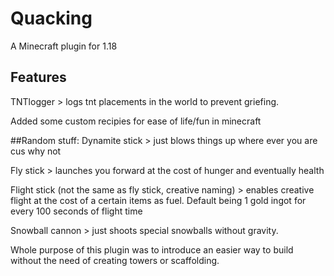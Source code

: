 # Quacking
A Minecraft plugin for 1.18

## Features

TNTlogger > logs tnt placements in the world to prevent griefing.

Added some custom recipies for ease of life/fun in minecraft

##Random stuff:
Dynamite stick > just blows things up where ever you are cus why not

Fly stick > launches you forward at the cost of hunger and eventually health

Flight stick (not the same as fly stick, creative naming) > enables creative flight at the cost of a certain items as fuel. Default being 1 gold ingot for every 100 seconds of flight time

Snowball cannon > just shoots special snowballs without gravity. 

Whole purpose of this plugin was to introduce an easier way to build without the need
of creating towers or scaffolding. 
